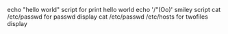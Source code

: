 echo "hello world" script for print hello world
echo '/"(Oo)' smiley script
cat /etc/passwd for passwd display
cat /etc/passwd /etc/hosts for twofiles display